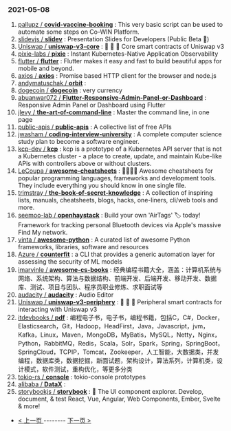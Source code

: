 ### 2021-05-08 
1. [
        pallupz /
**covid-vaccine-booking**](https://github.com/pallupz/covid-vaccine-booking) : This very basic script can be used to automate some steps on Co-WIN Platform.
1. [
        slidevjs /
**slidev**](https://github.com/slidevjs/slidev) : Presentation Slides for Developers (Public Beta 🎉)
1. [
        Uniswap /
**uniswap-v3-core**](https://github.com/Uniswap/uniswap-v3-core) : 🦄 🦄 🦄 Core smart contracts of Uniswap v3
1. [
        pixie-labs /
**pixie**](https://github.com/pixie-labs/pixie) : Instant Kubernetes-Native Application Observability
1. [
        flutter /
**flutter**](https://github.com/flutter/flutter) : Flutter makes it easy and fast to build beautiful apps for mobile and beyond.
1. [
        axios /
**axios**](https://github.com/axios/axios) : Promise based HTTP client for the browser and node.js
1. [
        andymatuschak /
**orbit**](https://github.com/andymatuschak/orbit) : 
1. [
        dogecoin /
**dogecoin**](https://github.com/dogecoin/dogecoin) : very currency
1. [
        abuanwar072 /
**Flutter-Responsive-Admin-Panel-or-Dashboard**](https://github.com/abuanwar072/Flutter-Responsive-Admin-Panel-or-Dashboard) : Responsive Admin Panel or Dashboard using Flutter
1. [
        jlevy /
**the-art-of-command-line**](https://github.com/jlevy/the-art-of-command-line) : Master the command line, in one page
1. [
        public-apis /
**public-apis**](https://github.com/public-apis/public-apis) : A collective list of free APIs
1. [
        jwasham /
**coding-interview-university**](https://github.com/jwasham/coding-interview-university) : A complete computer science study plan to become a software engineer.
1. [
        kcp-dev /
**kcp**](https://github.com/kcp-dev/kcp) : kcp is a prototype of a Kubernetes API server that is not a Kubernetes cluster - a place to create, update, and maintain Kube-like APis with controllers above or without clusters.
1. [
        LeCoupa /
**awesome-cheatsheets**](https://github.com/LeCoupa/awesome-cheatsheets) : 👩‍💻👨‍💻 Awesome cheatsheets for popular programming languages, frameworks and development tools. They include everything you should know in one single file.
1. [
        trimstray /
**the-book-of-secret-knowledge**](https://github.com/trimstray/the-book-of-secret-knowledge) : A collection of inspiring lists, manuals, cheatsheets, blogs, hacks, one-liners, cli/web tools and more.
1. [
        seemoo-lab /
**openhaystack**](https://github.com/seemoo-lab/openhaystack) : Build your own 'AirTags' 🏷 today! Framework for tracking personal Bluetooth devices via Apple's massive Find My network.
1. [
        vinta /
**awesome-python**](https://github.com/vinta/awesome-python) : A curated list of awesome Python frameworks, libraries, software and resources
1. [
        Azure /
**counterfit**](https://github.com/Azure/counterfit) : a CLI that provides a generic automation layer for assessing the security of ML models
1. [
        imarvinle /
**awesome-cs-books**](https://github.com/imarvinle/awesome-cs-books) : 经典编程书籍大全，涵盖：计算机系统与网络、系统架构、算法与数据结构、前端开发、后端开发、移动开发、数据库、测试、项目与团队、程序员职业修炼、求职面试等
1. [
        audacity /
**audacity**](https://github.com/audacity/audacity) : Audio Editor
1. [
        Uniswap /
**uniswap-v3-periphery**](https://github.com/Uniswap/uniswap-v3-periphery) : 🦄 🦄 🦄 Peripheral smart contracts for interacting with Uniswap v3
1. [
        itdevbooks /
**pdf**](https://github.com/itdevbooks/pdf) : 编程电子书，电子书，编程书籍，包括C，C#，Docker，Elasticsearch，Git，Hadoop，HeadFirst，Java，Javascript，jvm，Kafka，Linux，Maven，MongoDB，MyBatis，MySQL，Netty，Nginx，Python，RabbitMQ，Redis，Scala，Solr，Spark，Spring，SpringBoot，SpringCloud，TCPIP，Tomcat，Zookeeper，人工智能，大数据类，并发编程，数据库类，数据挖掘，新面试题，架构设计，算法系列，计算机类，设计模式，软件测试，重构优化，等更多分类
1. [
        tokio-rs /
**console**](https://github.com/tokio-rs/console) : tokio-console prototypes
1. [
        alibaba /
**DataX**](https://github.com/alibaba/DataX) : 
1. [
        storybookjs /
**storybook**](https://github.com/storybookjs/storybook) : 📓 The UI component explorer. Develop, document, & test React, Vue, Angular, Web Components, Ember, Svelte & more! 

- [ < 上一页 ](https://github.com/able8/github-trending-daily-record/blob/master/2021-05-07.md) -------- [ 下一页 > ](https://github.com/able8/github-trending-daily-record/blob/master/2021-05-09.md)